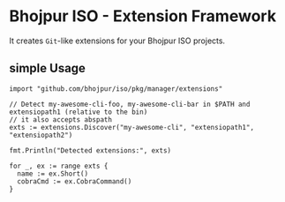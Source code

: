 # Bhojpur ISO - Extension Framework

It creates `Git`-like extensions for your Bhojpur ISO projects.

## simple Usage

```golang
import "github.com/bhojpur/iso/pkg/manager/extensions"

// Detect my-awesome-cli-foo, my-awesome-cli-bar in $PATH and extensiopath1 (relative to the bin)
// it also accepts abspath
exts := extensions.Discover("my-awesome-cli", "extensiopath1", "extensiopath2")

fmt.Println("Detected extensions:", exts)

for _, ex := range exts {
  name := ex.Short()
  cobraCmd := ex.CobraCommand()
}
```
